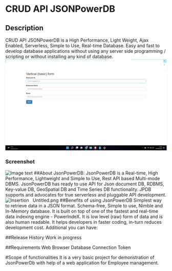 # CRUD API JSONPowerDB
## Description
CRUD API JSONPowerDB is a High Performance, Light Weight, Ajax Enabled, Serverless, Simple to Use, Real-time Database. Easy and fast to develop database applications without using any server side programming / scripting or without installing any kind of database.
![My animated logo](Untitled.png)
### Screenshot
![Image text](/path/to/the/Untitled.png)
##About JsonPowerDB:
JsonPowerDB is a Real-time, High Performance, Lightweight and Simple to Use, Rest API based Multi-mode DBMS. JsonPowerDB has ready to use API for Json document DB, RDBMS, Key-value DB, GeoSpatial DB and Time Series DB functionality. JPDB supports and advocates for true serverless and pluggable API development.
![Insertion]( https://github.com/tutor723/new.git/Untitled.png)&nbsp;&nbsp;
Untitled.png
##Benefits of using JsonPowerDB
Simplest way to retrieve data in a JSON format.
Schema-free, Simple to use, Nimble and In-Memory database.
It is built on top of one of the fastest and real-time data indexing engine - PowerIndeX.
It is low level (raw) form of data and is also human readable.
It helps developers in faster coding, in-turn reduces development cost.
Additional you can have:

##Release History
Work in progress


##Requirements
Web Browser
Database Connection Token

#Scope of functionalities
It is a very basic project for demonstration of JsonPowerDb with help of a web application for Employee management.
